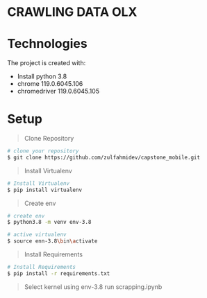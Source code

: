 # CRAWLING DATA OLX

# Technologies
The project is created with:
*  Install python 3.8
*  chrome  119.0.6045.106 
*  chromedriver 119.0.6045.105


# Setup
> Clone Repository
``` bash
# clone your repository
$ git clone https://github.com/zulfahmidev/capstone_mobile.git
```

> Install Virtualenv
``` bash
# Install Virtualenv
$ pip install virtualenv
```

> Create env
``` bash
# create env
$ python3.8 -m venv env-3.8

# active virtualenv
$ source enn-3.8\bin\activate
```

> Install Requirements
``` bash
# Install Requirements
$ pip install -r requirements.txt
```

> Select kernel using env-3.8
> run scrapping.ipynb


